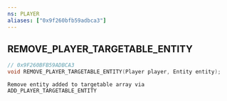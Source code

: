 ```yaml
---
ns: PLAYER
aliases: ["0x9f260bfb59adbca3"]
---
```

## REMOVE_PLAYER_TARGETABLE_ENTITY

```c
// 0x9F260BFB59ADBCA3
void REMOVE_PLAYER_TARGETABLE_ENTITY(Player player, Entity entity);
```

```
Remove entity added to targetable array via ADD_PLAYER_TARGETABLE_ENTITY
```
